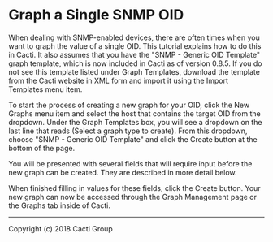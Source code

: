 # Graph a Single SNMP OID

When dealing with SNMP-enabled devices, there are often times when you want to
graph the value of a single OID. This tutorial explains how to do this in
Cacti. It also assumes that you have the "SNMP - Generic OID Template" graph
template, which is now included in Cacti as of version 0.8.5. If you do not see
this template listed under Graph Templates, download the template from the
Cacti website in XML form and import it using the Import Templates menu item.

To start the process of creating a new graph for your OID, click the New Graphs
menu item and select the host that contains the target OID from the dropdown.
Under the Graph Templates box, you will see a dropdown on the last line that
reads (Select a graph type to create). From this dropdown, choose "SNMP -
Generic OID Template" and click the Create button at the bottom of the page.

You will be presented with several fields that will require input before the
new graph can be created. They are described in more detail below.

When finished filling in values for these fields, click the Create button. Your
new graph can now be accessed through the Graph Management page or the Graphs
tab inside of Cacti.

---
Copyright (c) 2018 Cacti Group
